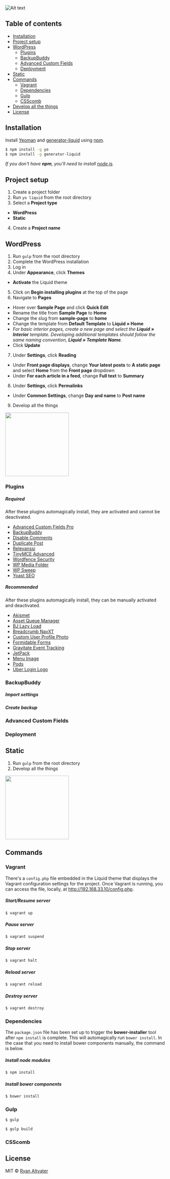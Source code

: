 ![Alt text](http://ryanaltvater.com/assets/img/logo-liquid.png "Liquid - A Yeoman Generator")

## Table of contents

- [Installation](#installation)
- [Project setup](#project-setup)
- [WordPress](#wordpress)
  - [Plugins](#wp-plugins)
  - [BackupBuddy](#wp-backupbuddy)
  - [Advanced Custom Fields](#wp-acf)
  - [Deployment](#wp-deployment)
- [Static](#static)
- [Commands](#commands)
  - [Vagrant](#commands-vagrant)
  - [Dependencies](#commands-dependencies)
  - [Gulp](#commands-gulp)
  - [CSScomb](#commands-csscomb)
- [Develop all the things](#develop-all-the-things)
- [License](#license)

## <a name="installation"></a>Installation

Install [Yeoman](http://yeoman.io) and [generator-liquid](https://www.npmjs.com/package/generator-liquid) using [npm](https://docs.npmjs.com/getting-started/what-is-npm).

```bash
$ npm install -g yo
$ npm install -g generator-liquid
```

*If you don't have **npm**, you'll need to install [node.js](https://changelog.com/install-node-js-with-homebrew-on-os-x/).*

## <a name="project-setup"></a>Project setup

1. Create a project folder
2. Run `yo liquid` from the root directory
3. Select a **Project type**
  - **WordPress**
  - **Static**
4. Create a **Project name**

## <a name="wordpress"></a>WordPress

1. Run `gulp` from the root directory
2. Complete the WordPress installation
3. Log in
4. Under **Appearance**, click **Themes**
  - **Activate** the Liquid theme
5. Click on **Begin installing plugins** at the top of the page
6. Navigate to **Pages**
  - Hover over **Sample Page** and click **Quick Edit**
  - Rename the title from **Sample Page** to **Home**
  - Change the slug from **sample-page** to **home**
  - Change the template from **Default Template** to **Liquid » Home**
  - *For basic interior pages, create a new page and select the **Liquid » Interior** template. Developing additional templates should follow the same naming convention, **Liquid » Template Name**.*
  - Click **Update**
7. Under **Settings**, click **Reading**
  - Under **Front page displays**, change **Your latest posts** to **A static page** and select **Home** from the **Front page** dropdown
  - Under **For each article in a feed**, change **Full text** to **Summary**
8. Under **Settings**, click **Permalinks**
  - Under **Common Settings**, change **Day and name** to **Post name**
9. Develop all the things

<img src="https://31.media.tumblr.com/tumblr_m5cyekI7BM1rwcc6bo1_400.gif" width="200" height="200">

### <a name="wp-plugins"></a>Plugins

##### <a name="wp-plugins-required"></a>Required

After these plugins automagically install, they are activated and cannot be deactivated.

- [Advanced Custom Fields Pro](https://advancedcustomfields.com/pro/)
- [BackupBuddy](https://ithemes.com/purchase/backupbuddy/)
- [Disable Comments](https://wordpress.org/plugins/disable-comments/)
- [Duplicate Post](https://wordpress.org/plugins/duplicate-post/https://wordpress.org/plugins/relevanssi/)
- [Relevanssi](https://wordpress.org/plugins/relevanssi/)
- [TinyMCE Advanced](https://wordpress.org/plugins/tinymce-advanced/)
- [Wordfence Security](https://wordpress.org/plugins/wordfence/)
- [WP Media Folder](https://www.joomunited.com/wordpress-products/wp-media-folder/)
- [WP Sweep](https://wordpress.org/plugins/wp-sweep/)
- [Yoast SEO](https://wordpress.org/plugins/wordpress-seo/)

##### <a name="wp-plugins-recommended"></a>Recommended

After these plugins automagically install, they can be manually activated and deactivated.

- [Akismet](https://wordpress.org/plugins/akismet/)
- [Asset Queue Manager](https://wordpress.org/plugins/asset-queue-manager/)
- [BJ Lazy Load](https://wordpress.org/plugins/bj-lazy-load/)
- [Breadcrumb NavXT](https://wordpress.org/plugins/breadcrumb-navxt/)
- [Custom User Profile Photo](https://wordpress.org/plugins/custom-user-profile-photo/)
- [Formidable Forms](https://wordpress.org/plugins/formidable/)
- [Gravitate Event Tracking](https://wordpress.org/plugins/gravitate-event-tracking/)
- [JetPack](https://wordpress.org/plugins/jetpack/)
- [Menu Image](https://wordpress.org/plugins/menu-image/)
- [Pods](https://wordpress.org/plugins/pods/)
- [Uber Login Logo](https://wordpress.org/plugins/uber-login-logo/)

### <a name="wp-backupbuddy"></a>BackupBuddy

##### Import settings

##### Create backup

### <a name="wp-acf"></a>Advanced Custom Fields

### <a name="wp-deployment"></a>Deployment

## <a name="static"></a>Static

1. Run `gulp` from the root directory
2. Develop all the things

<img src="https://31.media.tumblr.com/tumblr_m5cyekI7BM1rwcc6bo1_400.gif" width="200" height="200">

## <a name="commands"></a>Commands

### <a name="commands-vagrant"></a>Vagrant

There's a `config.php` file embedded in the Liquid theme that displays the Vagrant configuration settings for the project. Once Vagrant is running, you can access the file, locally, at http://192.168.33.10/config.php.

##### Start/Resume server

```bash
$ vagrant up
```

##### Pause server

```bash
$ vagrant suspend
```

##### Stop server

```bash
$ vagrant halt
```

##### Reload server

```bash
$ vagrant reload
```

##### Destroy server

```bash
$ vagrant destroy
```

### <a name="commands-dependencies"></a>Dependencies

The `package.json` file has been set up to trigger the **bower-installer** tool after `npm install` is complete. This will automagically run `bower install`. In the case that you need to install bower components manually, the command is below.

##### Install node modules

```bash
$ npm install
```

##### Install bower components

```bash
$ bower install
```

### <a name="commands-gulp"></a>Gulp

```bash
$ gulp
```

```bash
$ gulp build
```

### <a name="commands-csscomb"></a>CSScomb

## <a name="license"></a>License

MIT © [Ryan Altvater](http://ryanaltvater.com)
